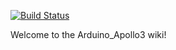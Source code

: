 [![Build Status](https://travis-ci.org/sparkfun/Arduino_Apollo3-wiki.svg?branch=master)](https://travis-ci.org/sparkfun/Arduino_Apollo3-wiki)

Welcome to the Arduino_Apollo3 wiki!